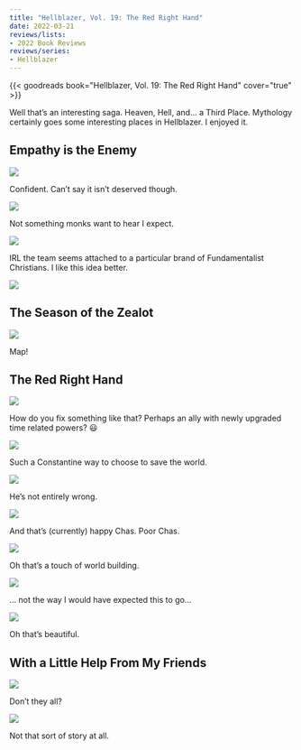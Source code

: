 ```yaml
---
title: "Hellblazer, Vol. 19: The Red Right Hand"
date: 2022-03-21
reviews/lists:
- 2022 Book Reviews
reviews/series:
- Hellblazer
---
```

{{< goodreads book="Hellblazer, Vol. 19: The Red Right Hand" cover="true" >}}

Well that’s an interesting saga. Heaven, Hell, and… a Third Place. Mythology certainly goes some interesting places in Hellblazer. I enjoyed it. 

## Empathy is the Enemy

![](/embeds/books/attachments/hellblazer-19-2bcf07.png)

Confident. Can’t say it isn’t deserved though. 

![](/embeds/books/attachments/hellblazer-19-90721c.png)

Not something monks want to hear I expect. 

![](/embeds/books/attachments/hellblazer-19-87114f.png)

IRL the team seems attached to a particular brand of Fundamentalist Christians. I like this idea better. 

![](/embeds/books/attachments/hellblazer-19-028946.png)

## The Season of the Zealot 

![](/embeds/books/attachments/hellblazer-19-a937ac.png)

Map!

## The Red Right Hand

![](/embeds/books/attachments/hellblazer-19-d73953.png)

How do you fix something like that? Perhaps an ally with newly upgraded time related powers? 😃

![](/embeds/books/attachments/hellblazer-19-ee524c.png)

Such a Constantine way to choose to save the world. 

![](/embeds/books/attachments/hellblazer-19-e67d5d.png)

He’s not entirely wrong. 

![](/embeds/books/attachments/hellblazer-19-a7b0a5.png)

And that’s (currently) happy Chas. Poor Chas. 

![](/embeds/books/attachments/hellblazer-19-bb6ee9.png)

Oh that’s a touch of world building. 

![](/embeds/books/attachments/hellblazer-19-15fde0.png)

… not the way I would have expected this to go…

![](/embeds/books/attachments/hellblazer-19-5397d8.png)

Oh that’s beautiful. 

## With a Little Help From My Friends

![](/embeds/books/attachments/hellblazer-19-572d2f.png)

Don’t they all?

![](/embeds/books/attachments/hellblazer-19-db948d.png)

Not that sort of story at all. 


